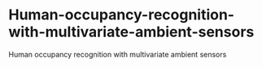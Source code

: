 # Human-occupancy-recognition-with-multivariate-ambient-sensors
Human occupancy recognition with multivariate ambient sensors
